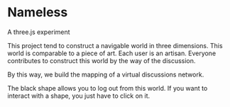 # Nameless
A three.js experiment


This project tend to construct a navigable world in three dimensions. This world is comparable to a piece of art. Each user is an artisan. Everyone contributes to construct this world by the way of the discussion.

By this way, we build the mapping of a virtual discussions network.

The black shape allows you to log out from this world. If you want to interact with a shape, you just have to click on it.
